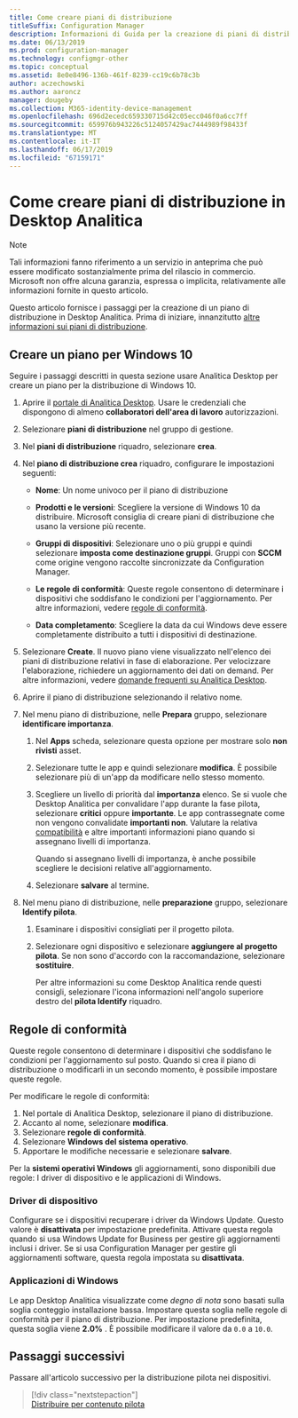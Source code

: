 ```yaml
---
title: Come creare piani di distribuzione
titleSuffix: Configuration Manager
description: Informazioni di Guida per la creazione di piani di distribuzione in Desktop Analitica.
ms.date: 06/13/2019
ms.prod: configuration-manager
ms.technology: configmgr-other
ms.topic: conceptual
ms.assetid: 8e0e8496-136b-461f-8239-cc19c6b78c3b
author: aczechowski
ms.author: aaroncz
manager: dougeby
ms.collection: M365-identity-device-management
ms.openlocfilehash: 696d2ecedc659330715d42c05ecc046f0a6cc7ff
ms.sourcegitcommit: 659976b943226c5124057429ac7444989f98433f
ms.translationtype: MT
ms.contentlocale: it-IT
ms.lasthandoff: 06/17/2019
ms.locfileid: "67159171"
---
```

# <a name="how-to-create-deployment-plans-in-desktop-analytics"></a>Come creare piani di distribuzione in Desktop Analitica

> [!Note]  
> Tali informazioni fanno riferimento a un servizio in anteprima che può essere modificato sostanzialmente prima del rilascio in commercio. Microsoft non offre alcuna garanzia, espressa o implicita, relativamente alle informazioni fornite in questo articolo.  

Questo articolo fornisce i passaggi per la creazione di un piano di distribuzione in Desktop Analitica. Prima di iniziare, innanzitutto [altre informazioni sui piani di distribuzione](/sccm/desktop-analytics/about-deployment-plans).

## <a name="create-a-plan-for-windows-10"></a>Creare un piano per Windows 10

Seguire i passaggi descritti in questa sezione usare Analitica Desktop per creare un piano per la distribuzione di Windows 10.

1. Aprire il [portale di Analitica Desktop](https://aka.ms/desktopanalytics). Usare le credenziali che dispongono di almeno **collaboratori dell'area di lavoro** autorizzazioni.  

2. Selezionare **piani di distribuzione** nel gruppo di gestione.  

3. Nel **piani di distribuzione** riquadro, selezionare **crea**.  

4. Nel **piano di distribuzione crea** riquadro, configurare le impostazioni seguenti:  

    - **Nome**: Un nome univoco per il piano di distribuzione  

    - **Prodotti e le versioni**: Scegliere la versione di Windows 10 da distribuire. Microsoft consiglia di creare piani di distribuzione che usano la versione più recente.  

    - **Gruppi di dispositivi**: Selezionare uno o più gruppi e quindi selezionare **imposta come destinazione gruppi**. Gruppi con **SCCM** come origine vengono raccolte sincronizzate da Configuration Manager.  

    - **Le regole di conformità**: Queste regole consentono di determinare i dispositivi che soddisfano le condizioni per l'aggiornamento. Per altre informazioni, vedere [regole di conformità](#readiness-rules).  

    - **Data completamento**: Scegliere la data da cui Windows deve essere completamente distribuito a tutti i dispositivi di destinazione.  

5. Selezionare **Create**. Il nuovo piano viene visualizzato nell'elenco dei piani di distribuzione relativi in fase di elaborazione. Per velocizzare l'elaborazione, richiedere un aggiornamento dei dati on demand. Per altre informazioni, vedere [domande frequenti su Analitica Desktop](/sccm/desktop-analytics/faq##can-i-reduce-the-amount-of-time-it-takes-for-data-to-refresh-in-my-desktop-analytics-portal).  

6. Aprire il piano di distribuzione selezionando il relativo nome.  

7. Nel menu piano di distribuzione, nelle **Prepara** gruppo, selezionare **identificare importanza**.  

    1. Nel **Apps** scheda, selezionare questa opzione per mostrare solo **non rivisti** asset.  

    2. Selezionare tutte le app e quindi selezionare **modifica**. È possibile selezionare più di un'app da modificare nello stesso momento.  

    3. Scegliere un livello di priorità dal **importanza** elenco. Se si vuole che Desktop Analitica per convalidare l'app durante la fase pilota, selezionare **critici** oppure **importante**. Le app contrassegnate come non vengono convalidate **importanti non**. Valutare la relativa [compatibilità](/sccm/desktop-analytics/compat-assessment) e altre importanti informazioni piano quando si assegnano livelli di importanza.  

        Quando si assegnano livelli di importanza, è anche possibile scegliere le decisioni relative all'aggiornamento.  

    4. Selezionare **salvare** al termine.  

8. Nel menu piano di distribuzione, nelle **preparazione** gruppo, selezionare **Identify pilota**.  

    1. Esaminare i dispositivi consigliati per il progetto pilota.  

    2. Selezionare ogni dispositivo e selezionare **aggiungere al progetto pilota**. Se non sono d'accordo con la raccomandazione, selezionare **sostituire**.  

        Per altre informazioni su come Desktop Analitica rende questi consigli, selezionare l'icona informazioni nell'angolo superiore destro del **pilota Identify** riquadro.

## <a name="readiness-rules"></a>Regole di conformità

Queste regole consentono di determinare i dispositivi che soddisfano le condizioni per l'aggiornamento sul posto. Quando si crea il piano di distribuzione o modificarli in un secondo momento, è possibile impostare queste regole.

Per modificare le regole di conformità:

1. Nel portale di Analitica Desktop, selezionare il piano di distribuzione.
1. Accanto al nome, selezionare **modifica**.
1. Selezionare **regole di conformità**.
1. Selezionare **Windows del sistema operativo**.
1. Apportare le modifiche necessarie e selezionare **salvare**.

Per la **sistemi operativi Windows** gli aggiornamenti, sono disponibili due regole: I driver di dispositivo e le applicazioni di Windows.

### <a name="device-drivers"></a>Driver di dispositivo

Configurare se i dispositivi recuperare i driver da Windows Update. Questo valore è **disattivata** per impostazione predefinita. Attivare questa regola quando si usa Windows Update for Business per gestire gli aggiornamenti inclusi i driver. Se si usa Configuration Manager per gestire gli aggiornamenti software, questa regola impostata su **disattivata**.

### <a name="windows-applications"></a>Applicazioni di Windows

Le app Desktop Analitica visualizzate come *degno di nota* sono basati sulla soglia conteggio installazione bassa. Impostare questa soglia nelle regole di conformità per il piano di distribuzione. Per impostazione predefinita, questa soglia viene **2.0%** . È possibile modificare il valore da `0.0` a `10.0`.


## <a name="next-steps"></a>Passaggi successivi

Passare all'articolo successivo per la distribuzione pilota nei dispositivi.
> [!div class="nextstepaction"]  
> [Distribuire per contenuto pilota](/sccm/desktop-analytics/deploy-pilot)  
